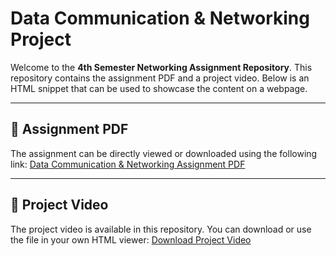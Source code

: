 # Data Communication & Networking Project

Welcome to the **4th Semester Networking Assignment Repository**. This repository contains the assignment PDF and a project video. Below is an HTML snippet that can be used to showcase the content on a webpage.

[](https://github.com/M-Hamza-Hassaan/4th-Sem-Networking-Assignment/raw/main/DataCommunication%26Networking.pdf)

---

## 📄 Assignment PDF

The assignment can be directly viewed or downloaded using the following link:
[Data Communication & Networking Assignment PDF](https://github.com/M-Hamza-Hassaan/4th-Sem-Networking-Assignment/raw/main/DataCommunication%26Networking.pdf)

---

## 🎥 Project Video

The project video is available in this repository. You can download or use the file in your own HTML viewer:
[Download Project Video](video-file.mp4)
